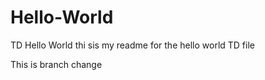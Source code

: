 # Hello-World
TD Hello World
thi sis my readme for  the hello world TD file


This is branch change
